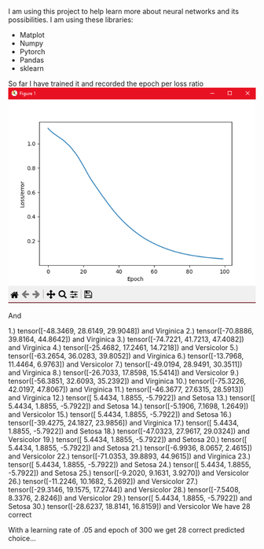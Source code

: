 I am using this project to help learn more about neural networks and its possibilities. I am using these libraries:
* Matplot
* Numpy
* Pytorch
* Pandas
* sklearn

So far I have trained it and recorded the epoch per loss ratio
![screenshot](graph.png)

And


1.) tensor([-48.3469,  28.6149,  29.9048]) and Virginica
2.) tensor([-70.8886,  39.8164,  44.8642]) and Virginica
3.) tensor([-74.7221,  41.7213,  47.4082]) and Virginica
4.) tensor([-25.4682,  17.2461,  14.7218]) and Versicolor
5.) tensor([-63.2654,  36.0283,  39.8052]) and Virginica
6.) tensor([-13.7968,  11.4464,   6.9763]) and Versicolor
7.) tensor([-49.0194,  28.9491,  30.3511]) and Virginica
8.) tensor([-26.7033,  17.8598,  15.5414]) and Versicolor
9.) tensor([-56.3851,  32.6093,  35.2392]) and Virginica
10.) tensor([-75.3226,  42.0197,  47.8067]) and Virginica
11.) tensor([-46.3677,  27.6315,  28.5913]) and Virginica
12.) tensor([ 5.4434,  1.8855, -5.7922]) and Setosa
13.) tensor([ 5.4434,  1.8855, -5.7922]) and Setosa
14.) tensor([-5.1906,  7.1698,  1.2649]) and Versicolor
15.) tensor([ 5.4434,  1.8855, -5.7922]) and Setosa
16.) tensor([-39.4275,  24.1827,  23.9856]) and Virginica
17.) tensor([ 5.4434,  1.8855, -5.7922]) and Setosa
18.) tensor([-47.0323,  27.9617,  29.0324]) and Versicolor
19.) tensor([ 5.4434,  1.8855, -5.7922]) and Setosa
20.) tensor([ 5.4434,  1.8855, -5.7922]) and Setosa
21.) tensor([-6.9936,  8.0657,  2.4615]) and Versicolor
22.) tensor([-71.0353,  39.8893,  44.9615]) and Virginica
23.) tensor([ 5.4434,  1.8855, -5.7922]) and Setosa
24.) tensor([ 5.4434,  1.8855, -5.7922]) and Setosa
25.) tensor([-9.2020,  9.1631,  3.9270]) and Versicolor
26.) tensor([-11.2246,  10.1682,   5.2692]) and Versicolor
27.) tensor([-29.3146,  19.1575,  17.2744]) and Versicolor
28.) tensor([-7.5408,  8.3376,  2.8246]) and Versicolor
29.) tensor([ 5.4434,  1.8855, -5.7922]) and Setosa
30.) tensor([-28.6237,  18.8141,  16.8159]) and Versicolor
We have 28 correct

With a learning rate of .05 and epoch of 300 we get 28 correct predicted choice... 
